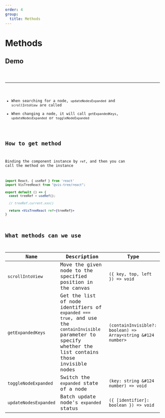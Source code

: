 ```yaml
---
order: 4
group:
  title: Methods
---
```


# Methods

## Demo

<code src="./index.jsx" >

---

- When searching for a node, `updateNodesExpanded` and `scrollIntoView` are called
- When changing a node, it will call `getExpandedKeys`, `updateNodesExpanded` or `toggleNodeExpanded`

## How to get method

Binding the component instance by `ref`, and then you can call the method on the instance

```jsx | pure
import React, { useRef } from 'react'
import VisTreeReact from "@vis-tree/react";

export default () => {
  const treeRef = useRef();

  // treeRef.current.xxx()

  return <VisTreeReact ref={treeRef}>
}
```

## What methods can we use

| Name                  | Description                                                                                                                                                  | Type                                                                    |
| --------------------- | ------------------------------------------------------------------------------------------------------------------------------------------------------------ | ----------------------------------------------------------------------- |
| `scrollIntoView`      | Move the given node to the specified position in the canvas                                                                                                  | `({ key, top, left }) => void`                                          |
| `getExpandedKeys`     | Get the list of node identifiers of `expanded === true`, and use the `containInvisible` parameter to specify whether the list contains those invisible nodes | <code>(containInvisible?: boolean) => Array<string &#124 number></code> |
| `toggleNodeExpanded`  | Switch the `expanded` state of a node                                                                                                                        | <code>(key: string &#124 number) => void</code>                         |
| `updateNodesExpanded` | Batch update node's `expanded` status                                                                                                                        | `({ [identifier]: boolean }) => void`                                   |
